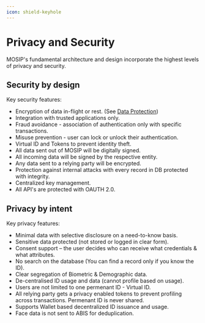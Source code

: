 ```yaml
---
icon: shield-keyhole
---
```


# Privacy and Security

MOSIP's fundamental architecture and design incorporate the highest levels of privacy and security.

## Security by design

Key security features:

* Encryption of data in-flight or rest. (See [Data Protection](data-protection.md))
* Integration with trusted applications only.
* Fraud avoidance - association of authentication only with specific transactions.
* Misuse prevention - user can lock or unlock their authentication.
* Virtual ID and Tokens to prevent identity theft.
* All data sent out of MOSIP will be digitally signed.
* All incoming data will be signed by the respective entity.
* Any data sent to a relying party will be encrypted.
* Protection against internal attacks with every record in DB protected with integrity.
* Centralized key management.
* All API's are protected with OAUTH 2.0.

## Privacy by intent

Key privacy features:

* Minimal data with selective disclosure on a need-to-know basis.
* Sensitive data protected (not stored or logged in clear form).
* Consent support – the user decides who can receive what credentials & what attributes.
* No search on the database (You can find a record only if you know the ID).
* Clear segregation of Biometric & Demographic data.
* De-centralised ID usage and data (cannot profile based on usage).
* Users are not limited to one permenant ID - Virtual ID.
* All relying party gets a privacy enabled tokens to prevent profiling across transactions. Permenant ID is never shared.
* Supports Wallet based decentralized ID issuance and usage.
* Face data is not sent to ABIS for deduplication.
